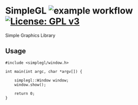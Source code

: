 # SimpleGL ![example workflow](https://github.com/martijnkoopman/SimpleGL/actions/workflows/cmake.yml/badge.svg) [![License: GPL v3](https://img.shields.io/badge/License-GPLv3-blue.svg)](https://www.gnu.org/licenses/gpl-3.0)

Simple Graphics Library

## Usage

```
#include <simplegl/window.h>

int main(int argc, char *argv[]) {

    simplegl::Window window;
    window.show();

    return 0;
}
```
